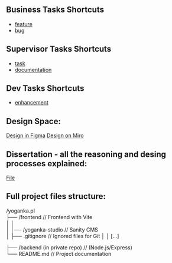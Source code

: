 ## Business Tasks Shortcuts
- [feature](https://github.com/MMadejsza/yoganka.pl/issues/new?template=task_template.yml&labels=feature,yoganka&assignees=MMadejsza)
- [bug](https://github.com/MMadejsza/yoganka.pl/issues/new?template=bug_template.yml&labels=bug,yoganka&assignees=MMadejsza)

## Supervisor Tasks Shortcuts
- [task](https://github.com/MMadejsza/yoganka.pl/issues/new?template=dev_issue_template.yml&labels=Supervisor&assignees=MMadejsza)
- [documentation](https://github.com/MMadejsza/yoganka.pl/issues/new?template=dev_issue_template.yml&labels=Supervisor,documentation&assignees=MMadejsza)
  
## Dev Tasks Shortcuts
- [enhancement](https://github.com/MMadejsza/yoganka.pl/issues/new?template=task_template.yml&labels=enhancement&assignees=MMadejsza)

## Design Space:
[Design in Figma](https://www.figma.com/design/J03ewhnJpAB0Ohae4bJclh/Untitled?node-id=1-14&p=f&t=8kjRmwI8KuUSQ46t-0)
[Design on Miro](https://miro.com/welcomeonboard/T3ZpUGNpamhxemJJMklKdUt6OHpOeXl1UGc4YUpRaVQ1d0xSeWtnaGU3d0FxVlpEakFvZmNLMTVGVm0zcXVRQnwzNDU4NzY0NTk5MDcxMjMzODE3fDI=?share_link_id=883729976940)

## Dissertation - all the reasoning and desing processes explained:
[File]()

## Full project files structure:
/yoganka.pl  
├── /frontend                        // Frontend with Vite  
│   │  
│   │── /yoganka-studio              // Sanity CMS  
│   ├── .gitignore                   // Ignored files for Git
│
│    [...] 

├── /backend  (in private repo)      // (Node.js/Express)  
└── README.md                        // Project documentation  
